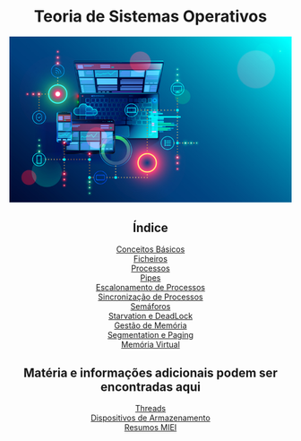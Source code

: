 <div id="header" align="center">
<h1> Teoria de Sistemas Operativos </h1>
<img src="/img/osmain.png" alt="osmain">
</div>

<div id="index" align="center">
 
<h2> Índice </h2>
<div  id="0" align="center">
<a Conceitos Básicos href="00_Conceitos_B%C3%A1sicos.md"> Conceitos Básicos </a>
</div> 
<div  id="1" align="center">
<a href="01_Ficheiros.md"> Ficheiros </a>
</div> 
<div  id="2" align="center">
<a href="./02_Processos.md"> Processos </a>
</div>
<div  id="3" align="center">
<a href="./03_Pipes.md"> Pipes </a>
</div>
<div  id="4" align="center">
<a href="./04_Escalonamento_de_Processos.md"> Escalonamento de Processos </a>
</div>
<div  id="5" align="center">
<a href="./05_Sincronização_de_Processos.md"> Sincronização de Processos </a>
</div> 
<div  id="6" align="center">
<a href="./06_Semáforos.md"> Semáforos </a>
</div> 
<div  id="7" align="center">
<a href="./07_Starvation_e_Deadlock.md"> Starvation e DeadLock </a>
</div> 
<div  id="8" align="center">
<a href="./08_Gestão_de_Memória.md"> Gestão de Memória </a>
</div> 
<div  id="9" align="center">
<a href="./09_Segmentation_e_Paging.md"> Segmentation e Paging </a>
</div> 
<div  id="10" align="center">
<a href="./10_Memória_Virtual.md"> Memória Virtual </a>
</div>
</div>


<div id="Extras" align="center">
<h2> Matéria e informações adicionais podem ser encontradas aqui </h2>
<div  id="1" align="center">
<a href="./E1_Thread.md"> Threads </a>
</div>
<div  id="2" align="center">
<a href="./E2_Dispositivos_de_Armazenamento.md"> Dispositivos de Armazenamento </a>
<div  id="3" align="center">
<a href="https://github.com/mendess/ResumosMIEI/tree/master/SO"> Resumos MIEI </a>
</div>

